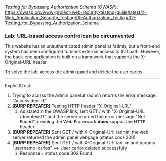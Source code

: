 _Testing for Bypassing Authorization Schema (OWASP)_: https://owasp.org/www-project-web-security-testing-guide/latest/4-Web_Application_Security_Testing/05-Authorization_Testing/02-Testing_for_Bypassing_Authorization_Schema

### Lab: URL-based access control can be circumvented

This website has an unauthenticated admin panel at /admin, but a front-end system has been configured to block external access to that path. However, the back-end application is built on a framework that supports the X-Original-URL header.

To solve the lab, access the admin panel and delete the user carlos.


_____

Exploit&Test:

1. Trying to access the Admin panel at /admin returns the error message: "Access denied"
2. **[BURP REPEATER]** Testing HTTP Header "X-Original-URL"
    1. As stated in the OWASP link, sent GET / with "X-Original-URL /donotexist1" and the server returned the error message "Not Found", meaning the Web Framework **does** support the HTTP header
3. **[BURP REPEATER]** Sent GET / with X-Original-Url: /admin, the web server returned the admin panel webpage (status code 200)
4. **[BURP REPEATER]** Sent GET / with X-Original-Url: /admin and params "username=carlos" ==> User carlos deleted successfully
    1. Response = status code 302 Found
